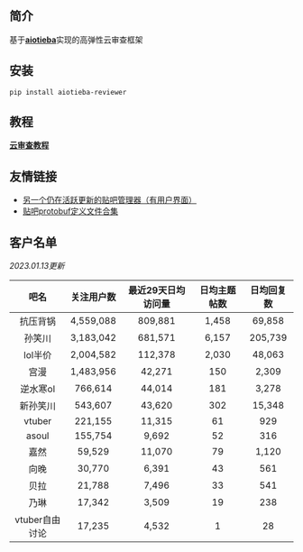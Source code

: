 ## 简介

基于[**aiotieba**](https://github.com/Starry-OvO/aiotieba)实现的高弹性云审查框架

## 安装

```shell
pip install aiotieba-reviewer
```

## 教程

[**云审查教程**](https://v-8.top/tutorial/reviewer)

## 友情链接

+ [另一个仍在活跃更新的贴吧管理器（有用户界面）](https://github.com/dog194/TiebaManager)
+ [贴吧protobuf定义文件合集](https://github.com/n0099/tbclient.protobuf)

## 客户名单

*2023.01.13更新*

|      吧名      | 关注用户数 | 最近29天日均访问量 | 日均主题帖数 | 日均回复数 |
| :------------: | :--------: | :----------------: | :----------: | :--------: |
|    抗压背锅    | 4,559,088  |      809,881       |    1,458     |   69,858   |
|     孙笑川     | 3,183,042  |      681,571       |    6,157     |  205,739   |
|    lol半价     | 2,004,582  |      112,378       |    2,030     |   48,063   |
|      宫漫      | 1,483,956  |       42,271       |     150      |   2,309    |
|    逆水寒ol    |  766,614   |       44,014       |     181      |   3,278    |
|    新孙笑川    |  543,607   |       43,620       |     302      |   15,348   |
|     vtuber     |  221,155   |       11,315       |      61      |    929     |
|     asoul      |  155,754   |       9,692        |      52      |    316     |
|      嘉然      |   59,529   |       11,070       |      79      |   1,120    |
|      向晚      |   30,770   |       6,391        |      43      |    561     |
|      贝拉      |   21,788   |       7,496        |      33      |    541     |
|      乃琳      |   17,342   |       3,509        |      19      |    238     |
| vtuber自由讨论 |   17,235   |       4,532        |      1       |     28     |

